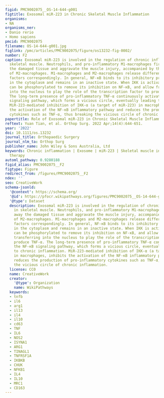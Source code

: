 ```yaml
---
figid: PMC9002075__OS-14-644-g001
figtitle: Exosomal miR‐223 in Chronic Skeletal Muscle Inflammation
organisms:
- NA
organisms_ner:
- Danio rerio
- Homo sapiens
pmcid: PMC9002075
filename: OS-14-644-g001.jpg
figlink: /pmc/articles/PMC9002075/figure/os13232-fig-0002/
number: F2
caption: Exosomal miR‐223 is involved in the regulation of chronic inflammation in
  skeletal muscle. Neutrophils, and pro‐inflammatory M1‐macrophages first clear away
  the damaged tissue and aggravate the muscle injury, accompanied by the infiltration
  of M2‐macrophages. M1‐macrophages and M2‐macrophages release different inflammatory
  factors correspondingly. In general, NF‐κB binds to its inhibitory protein (IκBs)
  in the cytoplasm and remains in an inactive state. When IKK is activated, IκB‐α
  can be phosphorylated to remove its inhibition on NF‐κB, and allow free NF‐κB transferring
  into the nucleus to play the role of the transcription factor to produce TNF‐α.
  The long‐term presence of pro‐inflammatory TNF‐α continuously activates the NF‐κB
  signaling pathway, which forms a vicious circle, eventually leading to chronic inflammation.
  MiR‐223‐mediated inhibition of IKK‐α (a target of miR‐223) in macrophages, inhibits
  the activation of the NF‐κB inflammatory pathway and reduces the production of pro‐inflammatory
  cytokines such as TNF‐α, thus breaking the vicious circle of chronic inflammation.
papertitle: Role of Exosomal miR‐223 in Chronic Skeletal Muscle Inflammation.
reftext: Yuan Tian, et al. Orthop Surg. 2022 Apr;14(4):644-651.
year: '2022'
doi: 10.1111/os.13232
journal_title: Orthopaedic Surgery
journal_nlm_ta: Orthop Surg
publisher_name: John Wiley & Sons Australia, Ltd
keywords: Chronic inflammation | Exosome | miR‐223 | Skeletal muscle injury | Targeted
  therapy
automl_pathway: 0.9280188
figid_alias: PMC9002075__F2
figtype: Figure
redirect_from: /figures/PMC9002075__F2
ndex: ''
seo: CreativeWork
schema-jsonld:
  '@context': https://schema.org/
  '@id': https://pfocr.wikipathways.org/figures/PMC9002075__OS-14-644-g001.html
  '@type': Dataset
  description: Exosomal miR‐223 is involved in the regulation of chronic inflammation
    in skeletal muscle. Neutrophils, and pro‐inflammatory M1‐macrophages first clear
    away the damaged tissue and aggravate the muscle injury, accompanied by the infiltration
    of M2‐macrophages. M1‐macrophages and M2‐macrophages release different inflammatory
    factors correspondingly. In general, NF‐κB binds to its inhibitory protein (IκBs)
    in the cytoplasm and remains in an inactive state. When IKK is activated, IκB‐α
    can be phosphorylated to remove its inhibition on NF‐κB, and allow free NF‐κB
    transferring into the nucleus to play the role of the transcription factor to
    produce TNF‐α. The long‐term presence of pro‐inflammatory TNF‐α continuously activates
    the NF‐κB signaling pathway, which forms a vicious circle, eventually leading
    to chronic inflammation. MiR‐223‐mediated inhibition of IKK‐α (a target of miR‐223)
    in macrophages, inhibits the activation of the NF‐κB inflammatory pathway and
    reduces the production of pro‐inflammatory cytokines such as TNF‐α, thus breaking
    the vicious circle of chronic inflammation.
  license: CC0
  name: CreativeWork
  creator:
    '@type': Organization
    name: WikiPathways
  keywords:
  - tnfb
  - il6
  - arg1
  - il13
  - il4
  - il10
  - cd63
  - TNF
  - IL6
  - NOS2
  - ISYNA1
  - ARG1
  - TINAGL1
  - TNFRSF1A
  - IKBKB
  - CHUK
  - NFKB1
  - IL4
  - IL10
  - MRC1
  - CD163
---
```

